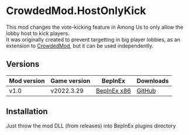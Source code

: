 # CrowdedMod.HostOnlyKick
This mod changes the vote-kicking feature in Among Us to only allow the lobby host to kick players.</br>
It was originally created to prevent targetting in big player lobbies, as an extension to [CrowdedMod](https://github.com/CrowdedMods/CrowdedMod), but
it can be used independently.
## Versions
| Mod version   | Game version  | BepInEx | Downloads |
| ------------- | ------------- | ------- | --------- |
| v1.0        | v2022.3.29    | [BepInEx x86](https://builds.bepinex.dev/projects/bepinex_be/562/BepInEx_UnityIL2CPP_x86_7a97bdd_6.0.0-be.562.zip) | [GitHub](https://github.com/CrowdedMods/CrowdedMod.HostOnlyKick/releases/download/1.0/CrowdedMod.HostOnlyKick.dll) |
## Installation
Just throw the mod DLL (from releases) into BepInEx plugins directory
